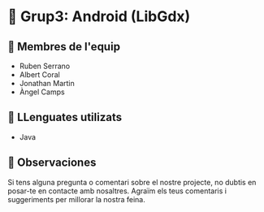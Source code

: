 # 🚀 Grup3: Android (LibGdx)

## 👥 Membres de l'equip
- Ruben Serrano
- Albert Coral
- Jonathan Martin
- Àngel Camps

## 🎨 LLenguates utilizats 
- Java

## 📝 Observaciones
Si tens alguna pregunta o comentari sobre el nostre projecte, no dubtis en posar-te en contacte amb nosaltres. Agraïm els teus comentaris i suggeriments per millorar la nostra feina.
